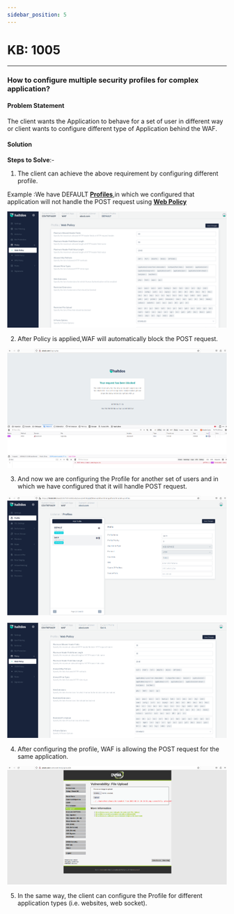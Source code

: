 ```yaml
---
sidebar_position: 5
---
```


# KB: 1005

---------

### **How to configure multiple security profiles for complex application?**

#### **Problem Statement**

The client wants the Application to behave for a set of user in different way or client wants to configure different type of Application behind the WAF.

#### **Solution**

**Steps to Solve**:-

1. The client can achieve the above requirement by configuring different profile.

Example :We have DEFAULT [**Profiles**](docs/waf/listener/profiles/profiles.md),in which we configured that application will not handle the POST request using [**Web Policy**](docs/waf/listener/profiles/policy/Web_policy.md)

![kb-1005](/img/waf/kb/v2/web_kb_1005_1.png)

2. After Policy is applied,WAF will automatically block the POST request.

![kb-1005](/img/waf/kb/v2/browser_kb_1005_2.png)

3. And now we are configuring the Profile for another set of users and in which we have configured that it will handle POST request. 

![kb-1005](/img/waf/kb/v2/profiles_kb_1005_3.png)

![kb-1005](/img/waf/kb/v2/web_kb_1005_4.png)

4. After configuring the profile, WAF is allowing the POST request for the same application.

![kb-1005](/img/waf/kb/v2/browser_kb_1005_5.png)

5. In the same way, the client can configure the Profile for different application types (i.e. websites, web socket).